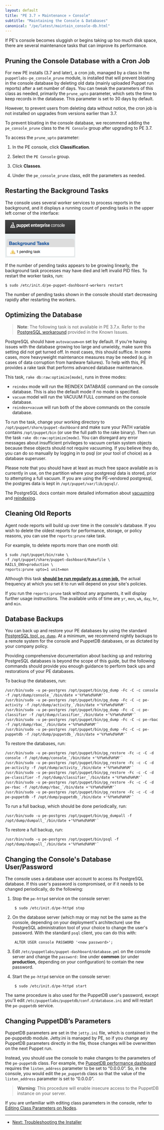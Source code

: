 ```yaml
---
layout: default
title: "PE 3.7 » Maintenance » Console"
subtitle: "Maintaining the Console & Databases"
canonical: "/pe/latest/maintain_console-db.html"
---
```



If PE's console becomes sluggish or begins taking up too much disk space, there are several maintenance tasks that can improve its performance. 

Pruning the Console Database with a Cron Job
-------------

For new PE installs (3.7 and later), a cron job, managed by a class in the `puppetlabs-pe_console_prune` module, is installed that will prevent bloating in the console database by deleting old data (mainly uploaded Puppet run reports) after a set number of days. You can tweak the parameters of this class as needed, primarily the `prune_upto` parameter, which sets the time to keep records in the database. This parameter is set to 30 days by default.

However, to prevent users from deleting data without notice, the cron job is not installed on upgrades from versions earlier than 3.7.

To prevent bloating in the console database, we recommend adding the `pe_console_prune` class to the `PE Console` group after upgrading to PE 3.7.  

To access the `prune_upto` parameter:

1. In the PE console, click **Classification**.

2. Select the `PE Console` group.

3. Click **Classes**.

4. Under the `pe_console_prune` class, edit the parameters as needed.   



Restarting the Background Tasks
-----

The console uses several worker services to process reports in the background, and it displays a running count of pending tasks in the upper left corner of the interface:

![The background tasks box with one pending task][maint_pending_task]

[maint_pending_task]: ./images/console/maint_pending_task.png

If the number of pending tasks appears to be growing linearly, the background task processes may have died and left invalid PID files. To restart the worker tasks, run:

    $ sudo /etc/init.d/pe-puppet-dashboard-workers restart

The number of pending tasks shown in the console should start decreasing rapidly after restarting the workers. 


Optimizing the Database
-----

> **Note**: The following task is not available in PE 3.7.x. Refer to the [PostgreSQL workaround](./release_notes_known_issues.html#dbrawoptimize-rake-task-does-not-work-in-pe-37x) provided in the Known Issues.

PostgreSQL should have `autovacuum=on` set by default. If you're having issues with the database growing too large and unwieldy, make sure this setting did not get turned off. In most cases, this should suffice. In some cases, more heavyweight maintenance measures may be needed (e.g. in cases of data corruption from hardware failures). To help with this, PE provides a rake task that performs advanced database maintenance.

This task, `rake db:raw:optimize[mode]`,  runs in three modes:

  * `reindex` mode will run the REINDEX DATABASE command on the console database. This is also the default mode if no mode is specified.
  * `vacuum` model will run the VACUUM FULL command on the console database.
  * `reindex+vacuum` will run both of the above commands on the console database. 

To run the task, change your working directory to `/opt/puppet/share/puppet-dashboard` and make sure your PATH variable contains `/opt/puppet/bin` (or use the full path to the rake binary). Then run the task `rake db:raw:optimize[mode]`. You can disregard any error messages about insufficient privileges to vacuum certain system objects because these objects should not require vacuuming. If you believe they do, you can do so manually by logging in to psql (or your tool of choice) as a database superuser.

Please note that you should have at least as much free space available as is currently in use, on the partition where your postgresql data is stored, prior to attempting a full vacuum. If you are using the PE-vendored postgresql, the postgres data is kept in `/opt/puppet/var/lib/pgsql/`.

The PostgreSQL docs contain more detailed information about [vacuuming](http://www.postgresql.org/docs/9.2/static/routine-vacuuming.html) and [reindexing](http://www.postgresql.org/docs/9.2/static/sql-reindex.html).


Cleaning Old Reports
----------------

Agent node reports will build up over time in the console's database. If you wish to delete the oldest reports for performance, storage, or policy reasons, you can use the `reports:prune` rake task.

For example, to delete reports more than one month old:

    $ sudo /opt/puppet/bin/rake \
    -f /opt/puppet/share/puppet-dashboard/Rakefile \
    RAILS_ENV=production \
    reports:prune upto=1 unit=mon

Although this task [**should be run regularly as a cron job,**](#Pruning_the_console_database_with_a_cron_job) the actual frequency at which you set it to run will depend on your site's policies.

If you run the `reports:prune` task without any arguments, it will display further usage instructions. The available units of time are `yr`, `mon`, `wk`, `day`, `hr`, and `min`.

Database Backups
----------------

You can back up and restore your PE databases by using the standard [PostgreSQL tool, `pg dump`](http://www.postgresql.org/docs/9.2/static/app-pgdump.html). At a minimum, we recommend nightly backups to a remote system for the console and PuppetDB databases, or as dictated by your company policy.

Providing comprehensive documentation about backing up and restoring PostgreSQL databases is beyond the scope of this guide, but the following commands should provide you enough guidance to perform back ups and restorations of your PE databases.

To backup the databases, run:

    /usr/bin/sudo -u pe-postgres /opt/puppet/bin/pg_dump -Fc -C -c console -f /opt/dump/console_`/bin/date +'%Y%m%d%H%M'`
    /usr/bin/sudo -u pe-postgres /opt/puppet/bin/pg_dump -Fc -C -c pe-activity -f /opt/dump/activity_`/bin/date +'%Y%m%d%H%M'`
    /usr/bin/sudo -u pe-postgres /opt/puppet/bin/pg_dump -Fc -C -c pe-classifier -f /opt/dump/classifier_`/bin/date +'%Y%m%d%H%M'`
    /usr/bin/sudo -u pe-postgres /opt/puppet/bin/pg_dump -Fc -C -c pe-rbac -f /opt/dump/rbac_`/bin/date +'%Y%m%d%H%M'`
    /usr/bin/sudo -u pe-postgres /opt/puppet/bin/pg_dump -Fc -C -c pe-puppetdb -f /opt/dump/puppetdb_`/bin/date +'%Y%m%d%H%M'`
    

To restore the databases, run:

    /usr/bin/sudo -u pe-postgres /opt/puppet/bin/pg_restore -Fc -c -C -d console -f /opt/dump/console_`/bin/date +'%Y%m%d%H%M'`
    /usr/bin/sudo -u pe-postgres /opt/puppet/bin/pg_restore -Fc -c -C -d pe-activity -f /opt/dump/activity_`/bin/date +'%Y%m%d%H%M'`
    /usr/bin/sudo -u pe-postgres /opt/puppet/bin/pg_restore -Fc -c -C -d pe-classifier -f /opt/dump/classifier_`/bin/date +'%Y%m%d%H%M'`
    /usr/bin/sudo -u pe-postgres /opt/puppet/bin/pg_restore -Fc -c -C -d pe-rbac -f /opt/dump/rbac_`/bin/date +'%Y%m%d%H%M'`
    /usr/bin/sudo -u pe-postgres /opt/puppet/bin/pg_restore -Fc -c -C -d pe-puppetdb -f /opt/dump/puppetdb_`/bin/date +'%Y%m%d%H%M'`
    
To run a full backup, which should be done periodically, run: 

    /usr/bin/sudo -u pe-postgres /opt/puppet/bin/pg_dumpall -f /opt/dump/dumpall_`/bin/date +'%Y%m%d%H%M'`
    
To restore a full backup, run: 

    /usr/bin/sudo -u pe-postgres /opt/puppet/bin/psql -f /opt/dump/dumpall_`/bin/date +'%Y%m%d%H%M'`  

Changing the Console's Database User/Password
-----

The console uses a database user account to access its PostgreSQL database. If this user's password is compromised, or if it needs to be changed periodically, do the following:

1. Stop the `pe-httpd` service on the console server:

        $ sudo /etc/init.d/pe-httpd stop
2. On the database server (which may or may not be the same as the console, depending on your deployment's architecture) use the PostgreSQL administration tool of your choice to change the user's password. With the standard `psql` client, you can do this with:

        ALTER USER console PASSWORD '<new password>';
3. Edit `/etc/puppetlabs/puppet-dashboard/database.yml` on the console server and change the `password:` line under __common__ (or under __production,__ depending on your configuration) to contain the new password.
4. Start the `pe-httpd` service on the console server:

        $ sudo /etc/init.d/pe-httpd start
        
The same procedure is also used for the PuppetDB user's password, except you'll edit `/etc/puppetlabs/puppetdb/conf.d/database.ini` and will restart the `pe-puppetdb` service.

Changing PuppetDB’s Parameters
------------------------------

PuppetDB parameters are set in the `jetty.ini` file, which is contained in the pe-puppetdb module. Jetty.ini is managed by PE, so if you change any PuppetDB parameters directly in the file, those changes will be overwritten on the next Puppet run.

Instead, you should use the console to make changes to the parameters of the `pe-puppetdb` class. For example, the [PuppetDB performance dashboard](/puppetdb/1.6/maintain_and_tune.html) requires the `listen_address` parameter to be set to “0.0.0.0”. So, in the console, you would edit the `pe_puppetdb` class so that the value of the `listen_address` parameter is set to “0.0.0.0”.

> **Warning**: This procedure will enable insecure access to the PuppetDB instance on your server.

If you are unfamiliar with editing class parameters in the console, refer to [Editing Class Parameters on Nodes](/pe/latest/console_classes_groups_making_changes.html#editing-parameters).


* * * 

- [Next: Troubleshooting the Installer](./trouble_install.html) 
